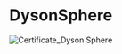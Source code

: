 # DysonSphere

![Certificate_Dyson Sphere](https://user-images.githubusercontent.com/81981737/180390995-e4b4c422-4745-45ec-a6c2-439fffba2632.jpg)
